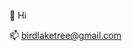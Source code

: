 👋 Hi

📫 birdlaketree@gmail.com

<!---
birdlaketree/birdlaketree is a ✨ special ✨ repository because its `README.md` (this file) appears on your GitHub profile.
You can click the Preview link to take a look at your changes.
--->
